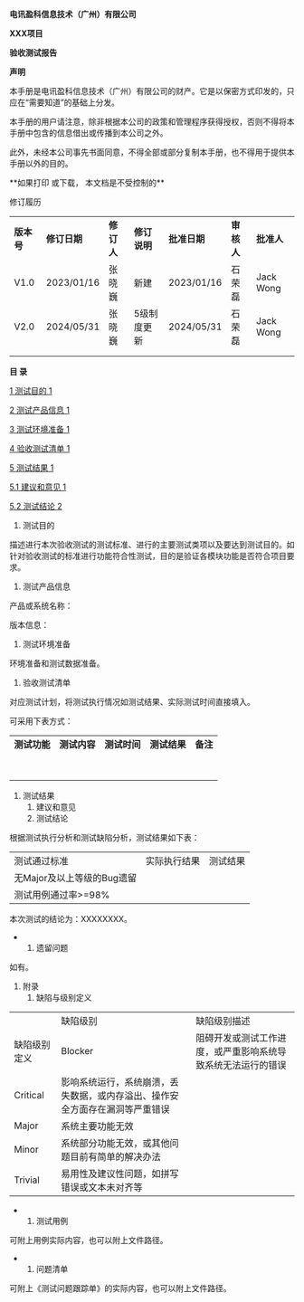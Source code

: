 **电讯盈科信息技术（广州）有限公司**

**XXX项目**

**验收测试报告**

**声明**

本手册是电讯盈科信息技术（广州）有限公司的财产。它是以保密方式印发的，只应在“需要知道”的基础上分发。

本手册的用户请注意，除非根据本公司的政策和管理程序获得授权，否则不得将本手册中包含的信息借出或传播到本公司之外。

此外，未经本公司事先书面同意，不得全部或部分复制本手册，也不得用于提供本手册以外的目的。

\*\*如果打印 或下载， 本文档是不受控制的\*\*

修订履历

|  |  |  |  |  |  |  |
| --- | --- | --- | --- | --- | --- | --- |
| **版本号** | **修订日期** | **修订人** | **修订说明** | **批准日期** | **审核人** | **批准人** |
| V1.0 | 2023/01/16 | 张晓巍 | 新建 | 2023/01/16 | 石荣磊 | Jack Wong |
| V2.0 | 2024/05/31 | 张晓巍 | 5级制度更新 | 2024/05/31 | 石荣磊 | Jack Wong |
|  |  |  |  |  |  |  |
|  |  |  |  |  |  |  |

**目 录**

[1 测试目的 1](#_Toc137877587)

[2 测试产品信息 1](#_Toc137877588)

[3 测试环境准备 1](#_Toc137877589)

[4 验收测试清单 1](#_Toc137877590)

[5 测试结果 1](#_Toc137877591)

[5.1 建议和意见 1](#_Toc137877592)

[5.2 测试结论 2](#_Toc137877593)

1. 测试目的

描述进行本次验收测试的测试标准、进行的主要测试类项以及要达到测试目的。如针对验收测试的标准进行功能符合性测试，目的是验证各模块功能是否符合项目要求。

1. 测试产品信息

产品或系统名称：

版本信息：

1. 测试环境准备

环境准备和测试数据准备。

1. 验收测试清单

对应测试计划，将测试执行情况如测试结果、实际测试时间直接填入。

可采用下表方式：

|  |  |  |  |  |
| --- | --- | --- | --- | --- |
| **测试功能** | **测试内容** | **测试时间** | **测试结果** | **备注** |
|  |  |  |  |  |
|  |  |  |
|  |  |  |
|  |  |  |  |  |
|  |  |  |
|  |  |  |
|  |  |  |  |  |
|  |  |  |  |  |

1. 测试结果
   1. 建议和意见
   2. 测试结论

根据测试执行分析和测试缺陷分析，测试结果如下表：

|  |  |  |
| --- | --- | --- |
| 测试通过标准 | 实际执行结果 | 测试结果 |
| 无Major及以上等级的Bug遗留 |  |  |
| 测试用例通过率>=98% |  |  |

本次测试的结论为：XXXXXXXX。

* 1. 遗留问题

如有。

1. 附录
   1. 缺陷与级别定义

|  |  |  |
| --- | --- | --- |
|  | 缺陷级别 | 缺陷级别描述 |
| 缺陷级别 定义 | Blocker | 阻碍开发或测试工作进度，或严重影响系统导致系统无法运行的错误 |
| Critical | 影响系统运行，系统崩溃，丢失数据，或内存溢出、操作安全方面存在漏洞等严重错误 |
| Major | 系统主要功能无效 |
| Minor | 系统部分功能无效，或其他问题目前有简单的解决办法 |
| Trivial | 易用性及建议性问题，如拼写错误或文本未对齐等 |

* 1. 测试用例

可附上用例实际内容，也可以附上文件路径。

* 1. 问题清单

可附上《测试问题跟踪单》的实际内容，也可以附上文件路径。